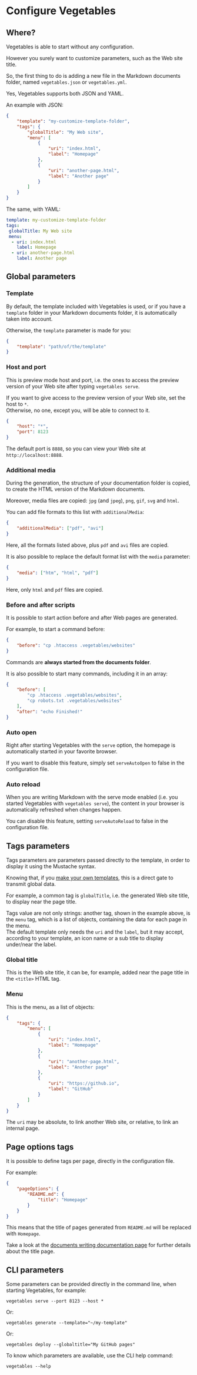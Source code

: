 # Configure Vegetables

## Where?

Vegetables is able to start without any configuration.

However you surely want to customize parameters, such as the Web site title.

So, the first thing to do is adding a new file in the Markdown documents folder, named `vegetables.json` or `vegetables.yml`.

Yes, Vegetables supports both JSON and YAML.

An example with JSON:

```json
{
	"template": "my-customize-template-folder",
	"tags": {
		"globalTitle": "My Web site",
		"menu": [
			{
				"uri": "index.html",
				"label": "Homepage"
			},
			{
				"uri": "another-page.html",
				"label": "Another page"
			}
		]
	}
}
```

The same, with YAML:

```yaml
template: my-customize-template-folder
tags:
 globalTitle: My Web site
 menu:
  - uri: index.html
    label: Homepage
  - uri: another-page.html
    label: Another page
```

## Global parameters

### Template

By default, the template included with Vegetables is used, or if you have a `template` folder in your Markdown documents folder, it is automatically taken into account.

Otherwise, the `template` parameter is made for you:

```json
{
	"template": "path/of/the/template"
}
```

### Host and port

This is preview mode host and port, i.e. the ones to access the preview version of your Web site after typing `vegetables serve`.

If you want to give access to the preview version of your Web site, set the host to `*`.  
Otherwise, no one, except you, will be able to connect to it.

```json
{
	"host": "*",
	"port": 8123
}
```

The default port is `8888`, so you can view your Web site at `http://localhost:8888`.


### Additional media

During the generation, the structure of your documentation folder is copied, to create the HTML version of the Markdown documents.

Moreover, media files are copied: `jpg` (and `jpeg`), `png`, `gif`, `svg` and `html`.

You can add file formats to this list with `additionalMedia`:

```json
{
	"additionalMedia": ["pdf", "avi"]
}
```

Here, all the formats listed above, plus `pdf` and `avi` files are copied.

It is also possible to replace the default format list with the `media` parameter:

```json
{
	"media": ["htm", "html", "pdf"]
}
```

Here, only `html` and `pdf` files are copied.

### Before and after scripts

It is possible to start action before and after Web pages are generated.

For example, to start a command before:

```json
{
	"before": "cp .htaccess .vegetables/websites"
}
```

Commands are **always started from the documents folder**.

It is also possible to start many commands, including it in an array:

```json
{
	"before": [
		"cp .htaccess .vegetables/websites",
		"cp robots.txt .vegetables/websites"
	],
	"after": "echo Finished!"
}
```

### Auto open

Right after starting Vegetables with the `serve` option, the homepage is automatically started in your favorite browser.

If you want to disable this feature, simply set `serveAutoOpen` to false in the configuration file.


### Auto reload

When you are writing Markdown with the serve mode enabled (i.e. you started Vegetables with `vegetables serve`), the content in your browser is automatically refreshed when changes happen.

You can disable this feature, setting `serveAutoReload` to false in the configuration file.

## Tags parameters

Tags parameters are parameters passed directly to the template, in order to display it using the Mustache syntax.

Knowing that, if you [make your own templates](templates.md), this is a direct gate to transmit global data.

For example, a common tag is `globalTitle`, i.e. the generated Web site title, to display near the page title.

Tags value are not only strings: another tag, shown in the example above, is the `menu` tag, which is a list of objects, containing the data for each page in the menu.  
The default template only needs the `uri` and the `label`, but it may accept, according to your template, an icon name or a sub title to display under/near the label.

### Global title

This is the Web site title, it can be, for example, added near the page title in the `<title>` HTML tag.

### Menu

This is the menu, as a list of objects:

```json
{
	"tags": {
		"menu": [
			{
				"uri": "index.html",
				"label": "Homepage"
			},
			{
				"uri": "another-page.html",
				"label": "Another page"
			},
			{
				"uri": "https://github.io",
				"label": "GitHub"
			}
		]
	}
}
```

The `uri` may be absolute, to link another Web site, or relative, to link an internal page.

## Page options tags

It is possible to define tags per page, directly in the configuration file.

For example:

```json
{
	"pageOptions": {
		"README.md": {
			"title": "Homepage"
		}
	}
}
```

This means that the title of pages generated from `README.md` will be replaced with `Homepage`.

Take a look at the [documents writing documentation page](write-documents.md) for further details about the title page.

## CLI parameters

Some parameters can be provided directly in the command line, when starting Vegetables, for example:

    vegetables serve --port 8123 --host *

Or:

    vegetables generate --template="~/my-template"

Or:

    vegetables deploy --globaltitle="My GitHub pages"

To know which parameters are available, use the CLI help command:

    vegetables --help